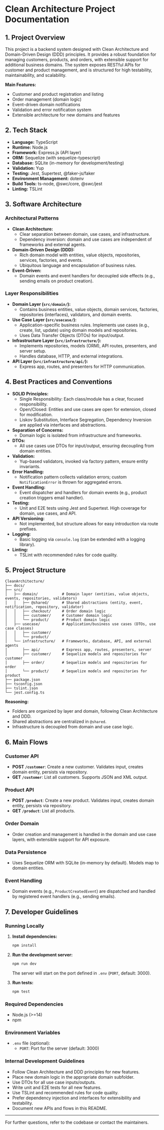 # Clean Architecture Project Documentation

## 1. Project Overview

This project is a backend system designed with Clean Architecture and Domain-Driven Design (DDD) principles. It provides a robust foundation for managing customers, products, and orders, with extensible support for additional business domains. The system exposes RESTful APIs for customer and product management, and is structured for high testability, maintainability, and scalability.

**Main Features:**
- Customer and product registration and listing
- Order management (domain logic)
- Event-driven domain notifications
- Validation and error notification system
- Extensible architecture for new domains and features

## 2. Tech Stack

- **Language:** TypeScript
- **Runtime:** Node.js
- **Framework:** Express.js (API layer)
- **ORM:** Sequelize (with sequelize-typescript)
- **Database:** SQLite (in-memory for development/testing)
- **Validation:** Yup
- **Testing:** Jest, Supertest, @faker-js/faker
- **Environment Management:** dotenv
- **Build Tools:** ts-node, @swc/core, @swc/jest
- **Linting:** TSLint

## 3. Software Architecture

### Architectural Patterns
- **Clean Architecture:**
  - Clear separation between domain, use cases, and infrastructure.
  - Dependency inversion: domain and use cases are independent of frameworks and external agents.
- **Domain-Driven Design (DDD):**
  - Rich domain model with entities, value objects, repositories, services, factories, and events.
  - Ubiquitous language and encapsulation of business rules.
- **Event-Driven:**
  - Domain events and event handlers for decoupled side effects (e.g., sending emails on product creation).

### Layer Responsibilities
- **Domain Layer (`src/domain/`):**
  - Contains business entities, value objects, domain services, factories, repositories (interfaces), validators, and domain events.
- **Use Case Layer (`src/usecase/`):**
  - Application-specific business rules. Implements use cases (e.g., create, list, update) using domain models and repositories.
  - Uses Data Transfer Objects (DTOs) for input/output.
- **Infrastructure Layer (`src/infrastructure/`):**
  - Implements repositories, models (ORM), API routes, presenters, and server setup.
  - Handles database, HTTP, and external integrations.
- **API Layer (`src/infrastructure/api/`):**
  - Express app, routes, and presenters for HTTP communication.

## 4. Best Practices and Conventions

- **SOLID Principles:**
  - Single Responsibility: Each class/module has a clear, focused responsibility.
  - Open/Closed: Entities and use cases are open for extension, closed for modification.
  - Liskov Substitution, Interface Segregation, Dependency Inversion are applied via interfaces and abstractions.
- **Separation of Concerns:**
  - Domain logic is isolated from infrastructure and frameworks.
- **DTOs:**
  - All use cases use DTOs for input/output, ensuring decoupling from domain entities.
- **Validation:**
  - Yup-based validators, invoked via factory pattern, ensure entity invariants.
- **Error Handling:**
  - Notification pattern collects validation errors; custom `NotificationError` is thrown for aggregated errors.
- **Event Handling:**
  - Event dispatcher and handlers for domain events (e.g., product creation triggers email handler).
- **Testing:**
  - Unit and E2E tests using Jest and Supertest. High coverage for domain, use cases, and API.
- **API Versioning:**
  - Not implemented, but structure allows for easy introduction via route prefixes.
- **Logging:**
  - Basic logging via `console.log` (can be extended with a logging library).
- **Linting:**
  - TSLint with recommended rules for code quality.

## 5. Project Structure

```
CleanArchitecture/
├── docs/
├── src/
│   ├── domain/           # Domain layer (entities, value objects, events, repositories, validators)
│   │   ├── @shared/      # Shared abstractions (entity, event, notification, repository, validator)
│   │   ├── checkout/     # Order domain logic
│   │   ├── customer/     # Customer domain logic
│   │   └── product/      # Product domain logic
│   ├── usecase/          # Application/business use cases (DTOs, use case classes)
│   │   ├── customer/
│   │   └── product/
│   └── infrastructure/   # Frameworks, database, API, and external agents
│       ├── api/          # Express app, routes, presenters, server
│       ├── customer/     # Sequelize models and repositories for customer
│       ├── order/        # Sequelize models and repositories for order
│       └── product/      # Sequelize models and repositories for product
├── package.json
├── tsconfig.json
├── tslint.json
└── jest.config.ts
```

**Reasoning:**
- Folders are organized by layer and domain, following Clean Architecture and DDD.
- Shared abstractions are centralized in `@shared`.
- Infrastructure is decoupled from domain and use case logic.

## 6. Main Flows

### Customer API
- **POST `/customer`**: Create a new customer. Validates input, creates domain entity, persists via repository.
- **GET `/customer`**: List all customers. Supports JSON and XML output.

### Product API
- **POST `/product`**: Create a new product. Validates input, creates domain entity, persists via repository.
- **GET `/product`**: List all products.

### Order Domain
- Order creation and management is handled in the domain and use case layers, with extensible support for API exposure.

### Data Persistence
- Uses Sequelize ORM with SQLite (in-memory by default). Models map to domain entities.

### Event Handling
- Domain events (e.g., `ProductCreatedEvent`) are dispatched and handled by registered event handlers (e.g., sending emails).

## 7. Developer Guidelines

### Running Locally

1. **Install dependencies:**
   ```sh
   npm install
   ```
2. **Run the development server:**
   ```sh
   npm run dev
   ```
   The server will start on the port defined in `.env` (`PORT`, default: 3000).

3. **Run tests:**
   ```sh
   npm test
   ```

### Required Dependencies
- Node.js (>=14)
- npm

### Environment Variables
- `.env` file (optional):
  - `PORT`: Port for the server (default: 3000)

### Internal Development Guidelines
- Follow Clean Architecture and DDD principles for new features.
- Place new domain logic in the appropriate domain subfolder.
- Use DTOs for all use case inputs/outputs.
- Write unit and E2E tests for all new features.
- Use TSLint and recommended rules for code quality.
- Prefer dependency injection and interfaces for extensibility and testability.
- Document new APIs and flows in this README.

---

For further questions, refer to the codebase or contact the maintainers. 